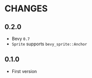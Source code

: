# CHANGES

## 0.2.0

* Bevy `0.7`
* `Sprite` supports `bevy_sprite::Anchor`

## 0.1.0

* First version